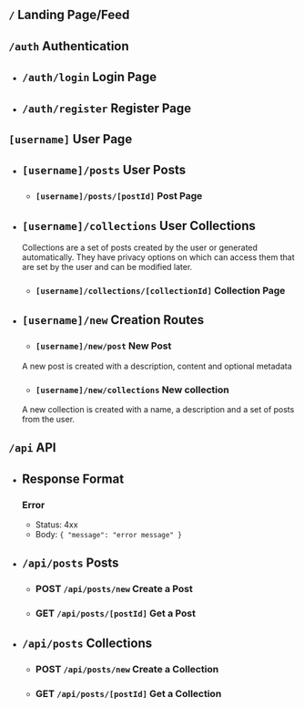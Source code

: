 ## `/` Landing Page/Feed

## `/auth` Authentication

- ## `/auth/login` Login Page

- ## `/auth/register` Register Page

## `[username]` User Page

- ## `[username]/posts` User Posts

  - ### `[username]/posts/[postId]` Post Page

- ## `[username]/collections` User Collections

  Collections are a set of posts created by the user or generated automatically.
  They have privacy options on which can access them that are set by the user and can be modified later.

  - ### `[username]/collections/[collectionId]` Collection Page

- ## `[username]/new` Creation Routes

  - ### `[username]/new/post` New Post

  A new post is created with a description, content and optional metadata

  - ### `[username]/new/collections` New collection

  A new collection is created with a name, a description and a set of posts from the user.

## `/api` API

- ## Response Format

  ### Error

  - Status: 4xx
  - Body: `{ "message": "error message" }`

- ## `/api/posts` Posts

  - ### POST `/api/posts/new` Create a Post

  - ### GET `/api/posts/[postId]` Get a Post

- ## `/api/posts` Collections

  - ### POST `/api/posts/new` Create a Collection

  - ### GET `/api/posts/[postId]` Get a Collection

